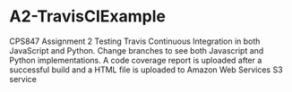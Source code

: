 # A2-TravisCIExample
CPS847 Assignment 2 Testing Travis Continuous Integration in both JavaScript and Python. Change branches to see both Javascript and Python implementations. A code coverage report is uploaded after a successful build and a HTML file is uploaded to Amazon Web Services S3 service
